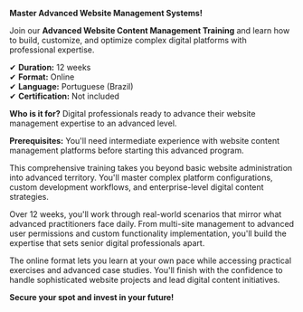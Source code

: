 **Master Advanced Website Management Systems!**

Join our **Advanced Website Content Management Training** and learn how to build, customize, and optimize complex digital platforms with professional expertise.

✔ **Duration:** 12 weeks  
✔ **Format:** Online  
✔ **Language:** Portuguese (Brazil)  
✔ **Certification:** Not included

**Who is it for?** Digital professionals ready to advance their website management expertise to an advanced level.

**Prerequisites:**
You'll need intermediate experience with website content management platforms before starting this advanced program.

This comprehensive training takes you beyond basic website administration into advanced territory. You'll master complex platform configurations, custom development workflows, and enterprise-level digital content strategies.

Over 12 weeks, you'll work through real-world scenarios that mirror what advanced practitioners face daily. From multi-site management to advanced user permissions and custom functionality implementation, you'll build the expertise that sets senior digital professionals apart.

The online format lets you learn at your own pace while accessing practical exercises and advanced case studies. You'll finish with the confidence to handle sophisticated website projects and lead digital content initiatives.

**Secure your spot and invest in your future!**